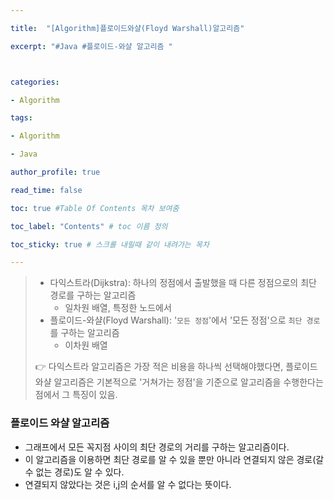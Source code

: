 ```yaml
---

title:  "[Algorithm]플로이드와샬(Floyd Warshall)알고리즘"

excerpt: "#Java #플로이드-와샬 알고리즘 "



categories:

- Algorithm

tags:

- Algorithm

- Java

author_profile: true

read_time: false 

toc: true #Table Of Contents 목차 보여줌

toc_label: "Contents" # toc 이름 정의

toc_sticky: true # 스크롤 내릴때 같이 내려가는 목차

---
```




> - 다익스트라(Dijkstra): 하나의 정점에서 출발했을 때 다른 정점으로의 최단 경로를 구하는 알고리즘
>   - 일차원 배열, 특정한 노드에서
> - 플로이드-와샬(Floyd Warshall): '`모든 정점`'에서 '모든 정점'으로 `최단 경로`를 구하는 알고리즘
>   - 이차원 배열
>
> 👉 다익스트라 알고리즘은 가장 적은 비용을 하나씩 선택해야했다면, 플로이드 와샬 알고리즘은 기본적으로 '거쳐가는 정점'을 기준으로 알고리즘을 수행한다는 점에서 그 특징이 있음.



### 플로이드 와샬 알고리즘

- 그래프에서 모든 꼭지점 사이의 최단 경로의 거리를 구하는 알고리즘이다.
- 이 알고리즘을 이용하면 최단 경로를 알 수 있을 뿐만 아니라 연결되지 않은 경로(갈 수 없는 경로)도 알 수 있다.
- 연결되지 않았다는 것은 i,j의 순서를 알 수 없다는 뜻이다.
